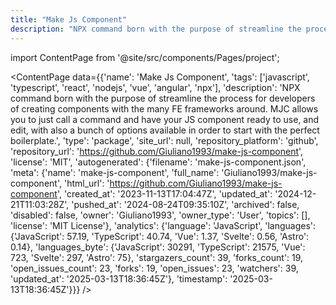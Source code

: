 ```yaml
---
title: "Make Js Component"
description: "NPX command born with the purpose of streamline the process for developers of creating components with the many FE frameworks around. MJC allows you to just call a command and have your JS component ready to use, and edit, with also a bunch of options available in order to start with the perfect boilerplate."
---
```

import ContentPage from '@site/src/components/Pages/project';

<ContentPage
    data={{'name': 'Make Js Component', 'tags': ['javascript', 'typescript', 'react', 'nodejs', 'vue', 'angular', 'npx'], 'description': 'NPX command born with the purpose of streamline the process for developers of creating components with the many FE frameworks around. MJC allows you to just call a command and have your JS component ready to use, and edit, with also a bunch of options available in order to start with the perfect boilerplate.', 'type': 'package', 'site_url': null, 'repository_platform': 'github', 'repository_url': 'https://github.com/Giuliano1993/make-js-component', 'license': 'MIT', 'autogenerated': {'filename': 'make-js-component.json', 'meta': {'name': 'make-js-component', 'full_name': 'Giuliano1993/make-js-component', 'html_url': 'https://github.com/Giuliano1993/make-js-component', 'created_at': '2023-11-13T17:04:47Z', 'updated_at': '2024-12-21T11:03:28Z', 'pushed_at': '2024-08-24T09:35:10Z', 'archived': false, 'disabled': false, 'owner': 'Giuliano1993', 'owner_type': 'User', 'topics': [], 'license': 'MIT License'}, 'analytics': {'language': 'JavaScript', 'languages': {'JavaScript': 57.19, 'TypeScript': 40.74, 'Vue': 1.37, 'Svelte': 0.56, 'Astro': 0.14}, 'languages_byte': {'JavaScript': 30291, 'TypeScript': 21575, 'Vue': 723, 'Svelte': 297, 'Astro': 75}, 'stargazers_count': 39, 'forks_count': 19, 'open_issues_count': 23, 'forks': 19, 'open_issues': 23, 'watchers': 39, 'updated_at': '2025-03-13T18:36:45Z'}, 'timestamp': '2025-03-13T18:36:45Z'}}}
/>
